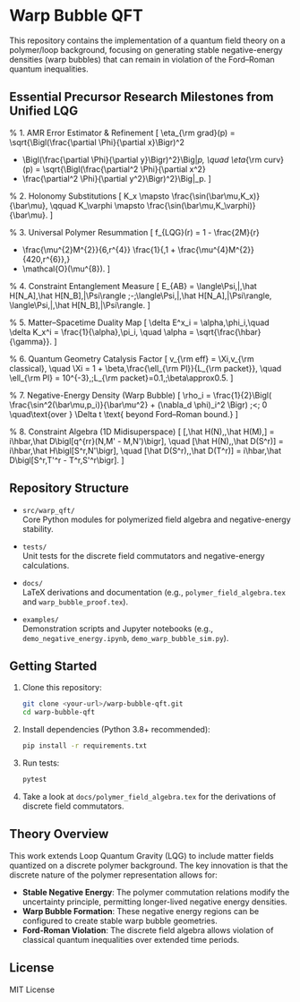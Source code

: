 # Warp Bubble QFT

This repository contains the implementation of a quantum field theory on a polymer/loop background, focusing on generating stable negative-energy densities (warp bubbles) that can remain in violation of the Ford–Roman quantum inequalities.

## Essential Precursor Research Milestones from Unified LQG
% 1. AMR Error Estimator & Refinement
\[
  \eta_{\rm grad}(p) 
  = \sqrt{\Bigl(\frac{\partial \Phi}{\partial x}\Bigr)^2 
  + \Bigl(\frac{\partial \Phi}{\partial y}\Bigr)^2}\Big|_p,
  \quad
  \eta_{\rm curv}(p) 
  = \sqrt{\Bigl(\frac{\partial^2 \Phi}{\partial x^2} 
  + \frac{\partial^2 \Phi}{\partial y^2}\Bigr)^2}\Big|_p.
\]

% 2. Holonomy Substitutions
\[
  K_x \mapsto \frac{\sin(\bar\mu\,K_x)}{\bar\mu},
  \qquad
  K_\varphi \mapsto \frac{\sin(\bar\mu\,K_\varphi)}{\bar\mu}.
\]

% 3. Universal Polymer Resummation
\[
  f_{LQG}(r) 
  = 1 - \frac{2M}{r} 
  + \frac{\mu^{2}M^{2}}{6\,r^{4}}
    \frac{1}{\,1 + \frac{\mu^{4}M^{2}}{420\,r^{6}}\,} 
  + \mathcal{O}(\mu^{8}).
\]

% 4. Constraint Entanglement Measure
\[
  E_{AB} 
  = \langle\Psi\,|\,\hat H[N_A]\,\hat H[N_B]\,|\Psi\rangle
    \;-\;\langle\Psi\,|\,\hat H[N_A]\,|\Psi\rangle\,
    \langle\Psi\,|\,\hat H[N_B]\,|\Psi\rangle.
\]

% 5. Matter–Spacetime Duality Map
\[
  \delta E^x_i = \alpha\,\phi_i,\quad 
  \delta K_x^i = \frac{1}{\alpha}\,\pi_i,
  \quad
  \alpha = \sqrt{\frac{\hbar}{\gamma}}.
\]

% 6. Quantum Geometry Catalysis Factor
\[
  v_{\rm eff} = \Xi\,v_{\rm classical}, 
  \quad
  \Xi = 1 + \beta\,\frac{\ell_{\rm Pl}}{L_{\rm packet}},
  \quad 
  \ell_{\rm Pl} = 10^{-3},\;L_{\rm packet}=0.1,\;\beta\approx0.5.
\]

% 7. Negative-Energy Density (Warp Bubble)
\[
  \rho_i = \frac{1}{2}\Bigl(
    \frac{\sin^2(\bar\mu\,p_i)}{\bar\mu^2} + (\nabla_d \phi)_i^2
  \Bigr) \;<\; 0
  \quad\text{over } \Delta t \text{ beyond Ford–Roman bound.}
\]

% 8. Constraint Algebra (1D Midisuperspace)
\[
  [\,\hat H(N),\,\hat H(M)\,] 
  = i\hbar\,\hat D\bigl[q^{rr}(N\,M' - M\,N')\bigr],
  \quad
  [\hat H(N),\,\hat D(S^r)] 
  = i\hbar\,\hat H\bigl[S^r\,N'\bigr],
  \quad
  [\hat D(S^r),\,\hat D(T^r)] 
  = i\hbar\,\hat D\bigl[S^r\,T'^r - T^r\,S'^r\bigr].
\]


## Repository Structure

- `src/warp_qft/`  
  Core Python modules for polymerized field algebra and negative-energy stability.

- `tests/`  
  Unit tests for the discrete field commutators and negative-energy calculations.

- `docs/`  
  LaTeX derivations and documentation (e.g., `polymer_field_algebra.tex` and `warp_bubble_proof.tex`).

- `examples/`  
  Demonstration scripts and Jupyter notebooks (e.g., `demo_negative_energy.ipynb`, `demo_warp_bubble_sim.py`).

## Getting Started

1. Clone this repository:
   ```bash
   git clone <your-url>/warp-bubble-qft.git
   cd warp-bubble-qft
   ```

2. Install dependencies (Python 3.8+ recommended):
   ```bash
   pip install -r requirements.txt
   ```

3. Run tests:
   ```bash
   pytest
   ```

4. Take a look at `docs/polymer_field_algebra.tex` for the derivations of discrete field commutators.

## Theory Overview

This work extends Loop Quantum Gravity (LQG) to include matter fields quantized on a discrete polymer background. The key innovation is that the discrete nature of the polymer representation allows for:

- **Stable Negative Energy**: The polymer commutation relations modify the uncertainty principle, permitting longer-lived negative energy densities.
- **Warp Bubble Formation**: These negative energy regions can be configured to create stable warp bubble geometries.
- **Ford-Roman Violation**: The discrete field algebra allows violation of classical quantum inequalities over extended time periods.

## License

MIT License
